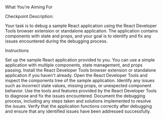 What You're Aiming For

Checkpoint Description: 

Your task is to debug a sample React application using the React Developer Tools browser extension or standalone application. The application contains components with state and props, and your goal is to identify and fix any issues encountered during the debugging process.


Instructions

Set up the sample React application provided to you. You can use a simple application with multiple components, state management, and props passing.
Install the React Developer Tools browser extension or standalone application if you haven't already.
Open the React Developer Tools and inspect the components tree of the sample application.
Identify any issues such as incorrect state values, missing props, or unexpected component behavior.
Use the tools and features provided by the React Developer Tools to diagnose and fix the issues encountered.
Document the debugging process, including any steps taken and solutions implemented to resolve the issues.
Verify that the application functions correctly after debugging and ensure that any identified issues have been addressed successfully.


